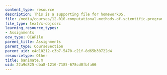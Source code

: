 ```yaml
---
content_type: resource
description: This is a supporting file for homework05.
file: /media/courses/12-010-computational-methods-of-scientific-programming-fall-2011/22a9d825dba812167185678cd0fbfa66_banimate.m
file_type: text/x-objcsrc
learning_resource_types:
- Assignments
ocw_type: OCWFile
parent_title: Assignments
parent_type: CourseSection
parent_uid: e4d10212-c3b7-5470-c21f-8d65b30722d4
resourcetype: Other
title: banimate.m
uid: 22a9d825-dba8-1216-7185-678cd0fbfa66
---
```

